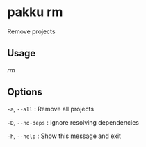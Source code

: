 # pakku rm

Remove projects

## Usage

<snippet id="snippet-cmd">

<var name="cmd">rm</var>
<var name="help"></var>
<include from="_template_cmd.md" element-id="template-cmd"/>

</snippet>

## Options

<snippet id="snippet-options">

`-a`, `--all`
: Remove all projects

`-D`, `--no-deps`
: Ignore resolving dependencies

`-h`, `--help`
: Show this message and exit

</snippet>
